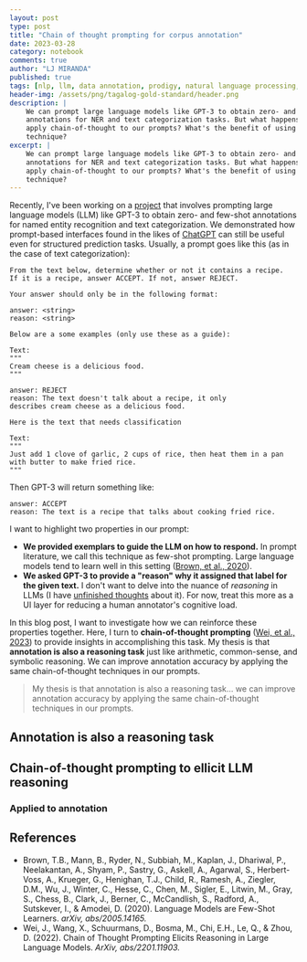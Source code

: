 ```yaml
---
layout: post
type: post
title: "Chain of thought prompting for corpus annotation"
date: 2023-03-28
category: notebook
comments: true
author: "LJ MIRANDA"
published: true
tags: [nlp, llm, data annotation, prodigy, natural language processing, chatgpt, gpt-j, gpt-3]
header-img: /assets/png/tagalog-gold-standard/header.png
description: |
    We can prompt large language models like GPT-3 to obtain zero- and few-shot
    annotations for NER and text categorization tasks. But what happens if we
    apply chain-of-thought to our prompts? What's the benefit of using this
    technique?
excerpt: |
    We can prompt large language models like GPT-3 to obtain zero- and few-shot
    annotations for NER and text categorization tasks. But what happens if we
    apply chain-of-thought to our prompts? What's the benefit of using this
    technique?
---
```


<span class="firstcharacter">R</span>ecently, I've been working on a
[project](https://github.com/explosion/prodigy-openai-recipes/) that involves
prompting large language models (LLM) like GPT-3 to obtain zero- and few-shot
annotations for named entity recognition and text categorization. We
demonstrated how prompt-based interfaces found in the likes of
[ChatGPT](https://openai.com/blog/chatgpt/) can still be useful even for
structured prediction tasks. Usually, a prompt goes like this (as in the case of
text categorization):

```
From the text below, determine whether or not it contains a recipe. 
If it is a recipe, answer ACCEPT. If not, answer REJECT.

Your answer should only be in the following format:

answer: <string>
reason: <string>

Below are a some examples (only use these as a guide):

Text:
"""
Cream cheese is a delicious food.
"""

answer: REJECT
reason: The text doesn't talk about a recipe, it only 
describes cream cheese as a delicious food.

Here is the text that needs classification

Text:
"""
Just add 1 clove of garlic, 2 cups of rice, then heat them in a pan
with butter to make fried rice.
"""
```

Then GPT-3 will return something like:

```
answer: ACCEPT
reason: The text is a recipe that talks about cooking fried rice.
```

I want to highlight two properties in our prompt:
- **We provided exemplars to guide the LLM on how to respond.** In prompt
literature, we call this technique as few-shot prompting. Large language models
tend to learn well in this setting ([Brown, et al., 2020](#brown2020fewshot)). 
- **We asked GPT-3 to provide a "reason" why it assigned that label for the given text.** I don't want to delve into the nuance of *reasoning* in LLMs (I have [unfinished thoughts](/notebook/2022/12/01/wika-at-kahulugan/) about it). For now, treat this more as a UI layer for reducing a human annotator's cognitive load.

In this blog post, I want to investigate how we can reinforce these properties
together. Here, I turn to **chain-of-thought prompting** ([Wei, et al., 2023](#wei2023chain)) to
provide insights in accomplishing this task. My thesis is that **annotation is
also a reasoning task** just like arithmetic, common-sense, and symbolic
reasoning. We can improve annotation accuracy by applying the same
chain-of-thought techniques in our prompts.

> My thesis is that annotation is also a reasoning task... we can improve
> annotation accuracy by applying the same chain-of-thought techniques in our
> prompts.

## Annotation is also a reasoning task


<!--
Annotation is also a reasoning task

- initial thoughts on annotation: drone work
- annotation guidelines
- cite papers
-->

## Chain-of-thought prompting to ellicit LLM reasoning

<!-- give quick background of the paper -->

### Applied to annotation


<!-- this is where you get creative -->





<!--
Chain-of-thought prompting, background info
-->


<!--
Chain-of-thought prompting applied to annotation
-->


<!--
Experiments?
-->


<!-- from few-shot to chain of thought -->

<!--
Few-shot vs. chain of thought (table)
- types of examples


HCI
- annotation disagreement? look for RRL here
- ...

-->

## References

- <a id="brown2020fewshot">Brown, T.B., Mann, B., Ryder, N., Subbiah, M.,
Kaplan, J., Dhariwal, P., Neelakantan, A., Shyam, P., Sastry, G., Askell, A.,
Agarwal, S., Herbert-Voss, A., Krueger, G., Henighan, T.J., Child, R., Ramesh,
A., Ziegler, D.M., Wu, J., Winter, C., Hesse, C., Chen, M., Sigler, E., Litwin,
M., Gray, S., Chess, B., Clark, J., Berner, C., McCandlish, S., Radford, A.,
Sutskever, I., & Amodei, D.</a> (2020). Language Models are Few-Shot Learners.
*arXiv, abs/2005.14165.*
- <a id="wang2023chain">Wei, J., Wang, X., Schuurmans, D., Bosma, M., Chi, E.H.,
Le, Q., & Zhou, D.</a> (2022). Chain of Thought Prompting Elicits Reasoning in
Large Language Models. *ArXiv, abs/2201.11903.*